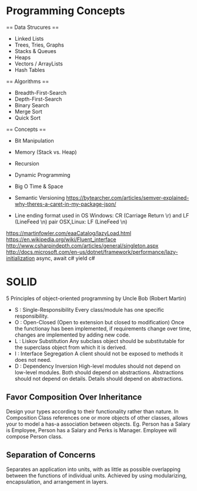 # Programming Concepts

== Data Strucures ==
* Linked Lists
* Trees, Tries, Graphs
* Stacks & Queues
* Heaps
* Vectors / ArrayLists
* Hash Tables

== Algorithms ==
* Breadth-First-Search
* Depth-First-Search
* Binary Search
* Merge Sort
* Quick Sort

== Concepts ==
* Bit Manipulation
* Memory (Stack vs. Heap)
* Recursion
* Dynamic Programming
* Big O Time & Space

* Semantic Versioning
https://bytearcher.com/articles/semver-explained-why-theres-a-caret-in-my-package-json/

* Line ending format used in OS
Windows: CR (Carriage Return \r) and LF (LineFeed \n) pair
OSX,Linux: LF (LineFeed \n)

https://martinfowler.com/eaaCatalog/lazyLoad.html
https://en.wikipedia.org/wiki/Fluent_interface
http://www.csharpindepth.com/articles/general/singleton.aspx
http://docs.microsoft.com/en-us/dotnet/framework/performance/lazy-initialization
async, await c#
yield c#



# SOLID
5 Principles of object-oriented programming by Uncle Bob (Robert Martin)
- S : Single-Responsibility
  Every class/module has one specific responsibility.
- O : Open-Closed (Open to extension but closed to modification)
  Once the functionay has been implemented, if requirements change over time, changes are implemented by adding new code.
- L : Liskov Substitution
  Any subclass object should be substitutable for the superclass object from which it is derived.
- I : Interface Segregation
  A client should not be exposed to methods it does not need.
- D : Dependency Inversion
  High-level modules should not depend on low-level modules. Both should depend on abstractions. Abstractions should not depend on details. Details should depend on abstractions.

## Favor Composition Over Inheritance
Design your types according to their functionality rather than nature.
In Composition Class references one or more objects of other classes, allows your to model a has-a association between objects. Eg. Person has a Salary is Employee, Person has a Salary and Perks is Manager. Employee will compose Person class.

## Separation of Concerns
Separates an application into units, with as little as possible overlapping between the functions of individual units.
Achieved by using modularizing, encapsulation, and arrangement in layers.
